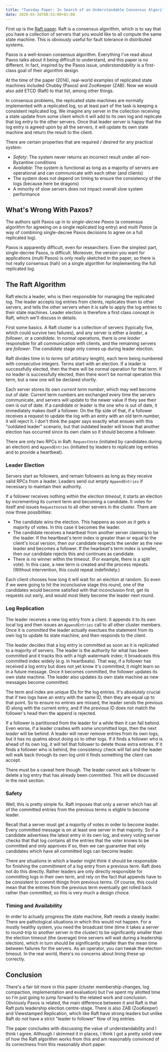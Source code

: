 ```yaml
---
title: "Tuesday Paper: In Search of an Understandable Consensus Algorithm"
date: 2020-05-26T08:53:00+01:00
---
```


First up is the [Raft paper](https://raft.github.io/raft.pdf). Raft is a consensus algorithm, which is to say that you have a collection of servers that you would like to all compute the same state machine. This is obviously useful for fault tolerance in distributed systems.

Paxos is a well-known consensus algorithm. Everything I've read about Paxos talks about it being difficult to understand, and this paper is no different. In fact, inspired by the Paxos issue, _understandability_ is a first-class goal of their algorithm design.

At the time of the paper (2014), real-world examples of replicated state machines included Chubby (Paxos) and ZooKeeper (ZAB). Now we would also add ETCD (Raft) to that list, among other things.

In consensus problems, the replicated state machines are normally implemented with a replicated log, so at least part of the task is keeping a consistent replicated log. We imagine any server in the collection receiving a state update from some client which it will add to its own log and replicate that log entry to the other servers. Once that leader server is happy that the log entry is agreed upon by all the servers, it will update its own state machine and return the result to the client.

There are certain properties that are required / desired for any practical system:

  * _Safety_: The system never returns an incorrect result under all non-Byzantine conditions
  * _Available_: The system is functional as long as a majority of servers are operational and can communicate with each other (and clients)
  * The system does not depend on timing to ensure the consistency of the logs (because here be dragons)
  * A minority of slow servers does not impact overall slow system performance

## What's Wrong With Paxos?

The authors split Paxos up in to _single-decree Paxos_ (a consensus algorithm for agreeing on a single replicated log entry) and _multi Paxos_ (a way of combining single-decree Paxos decisions to agree on a full replicated log).

Paxos is apparently difficult, even for researchers. Even the simplest part, single-decree Paxos, is difficult. Moreover, the version you want for applications (multi Paxos) is only really sketched in the paper, so there is not really consensus (hah) on a single algorithm for implementing the full replicated log.

## The Raft Algorithm

Raft elects a leader, who is then responsible for managing the replicated log. The leader accepts log entries from clients, replicates them to other servers, and tells the other servers when it is safe to apply the log entries to their state machines. Leader election is therefore a first class concept in Raft, which we'll discuss in details.

First some basics. A Raft cluster is a collection of servers (typically five, which could survive two failures), and any server is either a _leader_, a _follower_, or a _candidate_. In normal operations, there is one _leader_ responsible for all communication with clients, and the remaining servers are _follower_. The _candidate_ stage only comes up during leader election.

Raft divides time in to _terms_ (of arbitrary length), each term being numbered with consecutive integers. Terms start with an election. If a leader is successfully elected, then the there will be normal operation for that term. If no leader is successfully elected, then there won't be normal operation this term, but a new one will be declared shortly.

Each server stores its own _current term number_, which may well become out of date. Current term numbers are exchanged every time the servers communicate, and servers will update to the newer value if they see their own is out of date. If a candidate or leader is the one who is out of date, it immediately makes itself a follower. On the flip side of that, if a follower receives a request to update the log with an entry with an old term number, it will reject it. I don't think the paper says exactly what ensues with this "outdated leader" scenario, but that outdated leader will know that another election has occurred since its own claim so it should become a follower.

There are only two RPCs in Raft: `RequestVote` (initiated by candidates during an election) and `AppendEntries` (initiated by leaders to replicate log entries and to provide a heartbeat).

### Leader Election

Servers start as followers, and remain followers as long as they receive valid RPCs from a leader. Leaders send out empty `AppendEntries` if necessary to maintain their authority.

If a follower receives nothing within the _election timeout_, it starts an election by incrementing its current term and becoming a candidate. It votes for itself and issues `RequestVote`s to all other servers in the cluster. There are now three possiblities:

  * The candidate wins the election. This happens as soon as it gets a majority of votes. In this case it becomes the leader.
  * The candidate receives a heartbeat from another server claiming to be the leader. If the heartbeat's term index is greater than or equal to the client's local version, then our candidate respects the sender as the new leader and becomes a follower. If the hearbeat's term index is smaller, then our candidate rejects this and continues as candidate.
  * There is no winner within the timeout. (For example, there is a split vote). In this case, a new term is created and the process repeats. (Without intervention, this could repeat indefinitely.)

Each client chooses how long it will wait for an election at random. So even if we were going to hit the inconclusive stage this round, one of the candidates would become satisfied with that inconclusion first, get its requests out early, and would most likely become the leader next round. 

### Log Replication

The leader receives a new log entry from a client. It appends it to its own local log and then issues an `AppendEntries` call to all other cluster members. Once it is _committed_ the leader actually exectues the statement from its own log to update its state machine, and then responds to the client.

The leader decides that a log entry is committed as soon as it is replicated to a majority of servers. The leader is the authority for what has been committed and it tracks this with a high watermark index; it broadcasts this committed index widely (e.g. in heartbeats). That way, if a follower has received a log entry but does not yet know it's committed, it might learn so in a future message. Once it becomes committed, the follower updates its own state machine. The leader also updates its own state machine as new messages become committed.

The term and index are unique IDs for the log entries. It's absolutely crucial that if two logs have an entry with the same ID, then they are equal up to that point. So to ensure no entries are missed, the leader sends the previous ID along with the current entry, and if the previous ID does not match the follower's head then the append is rejected.

If a follower is partitioned from the leader for a while then it can fall behind. Even worse, if a leader crashes with some uncomitted logs, then the next _leader_ will be behind. A leader will never remove entries from its own logs, but it has no qualms about doing so to other logs. If it finds a follower who is ahead of its own log, it will tell that follower to delete those extra entries. If it finds a follower who is behind, the consistency check will fail and the leader will walk back through its own log until it finds something the client can accept.

There must be a caveat here though. The leader cannot ask a follower to delete a log entry that has already been committed. This will be discussed in the next section.

### Safety

Well, this is pretty simple fix. Raft imposes that only a server which has all of the committed entries from the previous terms is eligble to become leader.

Recall that a server must get a majority of votes in order to become leader. Every committed message is on at least one server in that majority. So if a candidate advertises the latest entry in its own log, and every voting server checks that that log contains all the entries that the voter knows to be committed and only approves if so, then we can guarantee that only candidates which have all committed logs can become leader.

There are situations in which a leader might think it should be responsible for finishing the committment of a log entry from a previous term. Raft does not do this directly. Rather leaders are only directly responsible for committing logs in their own term, and rely on the fact that appends have to be consistent to commit things from previous terms. Of course, this could mean that the entries from the previous term eventually get rolled back rather than committed, so this is very much a design choice.

### Timing and Availability

In order to actually progress the state machine, Raft needs a steady leader. There are pathological situations in which this would not happen. For a mostly healthy system, you need the broadcast time (time it takes a server to round-trip to another server in the cluster) to be significantly smaller than the election timeout (the (average) time servers will wait during a leadership election), which in turn should be significantly smaller than the mean time between failures for the servers. As an operator, you can tweak the election timeout. In the real world, there's no concerns about lining these up correctly.

## Conclusion

There's a fair bit more in this paper (cluster membership changes, log compaction, implementation and evaluation) but I've spent my allotted time so I'm just going to jump forward to the related work and conclusion. Obviously Paxos is related, the main difference between it and Raft is that Raft puts leadership election centre-stage. There is also ZAB (ZooKeeper) and Viewstamped Replication, which like Raft have strong leaders but unlike Raft do not have a strict "leader to follower" flow of log entries.

The paper concludes with discussing the value of understandability and I think I agree. Although I skimmed it in places, I think I got a pretty solid view of how the Raft algorithm works from this and am reasonably convinced of its correctness from this reasonably short paper.
